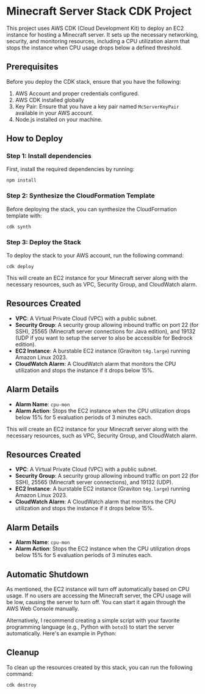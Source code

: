 # Minecraft Server Stack CDK Project

This project uses AWS CDK (Cloud Development Kit) to deploy an EC2 instance for hosting a Minecraft server. It sets up the necessary networking, security, and monitoring resources, including a CPU utilization alarm that stops the instance when CPU usage drops below a defined threshold.

## Prerequisites

Before you deploy the CDK stack, ensure that you have the following:

1. AWS Account and proper credentials configured.
2. AWS CDK installed globally
3. Key Pair:
   Ensure that you have a key pair named `McServerKeyPair` available in your AWS account.
4. Node.js installed on your machine.

## How to Deploy

### Step 1: Install dependencies

First, install the required dependencies by running:

```
npm install
```

### Step 2: Synthesize the CloudFormation Template

Before deploying the stack, you can synthesize the CloudFormation template with:

```
cdk synth
```

### Step 3: Deploy the Stack

To deploy the stack to your AWS account, run the following command:

```
cdk deploy
```

This will create an EC2 instance for your Minecraft server along with the necessary resources, such as VPC, Security Group, and CloudWatch alarm.

## Resources Created

- **VPC**: A Virtual Private Cloud (VPC) with a public subnet.
- **Security Group**: A security group allowing inbound traffic on port 22 (for SSH), 25565 (Minecraft server connections for Java edition), and 19132 (UDP if you want to setup the server to also be accessible for Bedrock edition).
- **EC2 Instance**: A burstable EC2 instance (Graviton `t4g.large`) running Amazon Linux 2023.
- **CloudWatch Alarm**: A CloudWatch alarm that monitors the CPU utilization and stops the instance if it drops below 15%.

## Alarm Details

- **Alarm Name**: `cpu-mon`
- **Alarm Action**: Stops the EC2 instance when the CPU utilization drops below 15% for 5 evaluation periods of 3 minutes each.

This will create an EC2 instance for your Minecraft server along with the necessary resources, such as VPC, Security Group, and CloudWatch alarm.

## Resources Created

- **VPC**: A Virtual Private Cloud (VPC) with a public subnet.
- **Security Group**: A security group allowing inbound traffic on port 22 (for SSH), 25565 (Minecraft server connections), and 19132 (UDP).
- **EC2 Instance**: A burstable EC2 instance (Graviton `t4g.large`) running Amazon Linux 2023.
- **CloudWatch Alarm**: A CloudWatch alarm that monitors the CPU utilization and stops the instance if it drops below 15%.

## Alarm Details

- **Alarm Name**: `cpu-mon`
- **Alarm Action**: Stops the EC2 instance when the CPU utilization drops below 15% for 5 evaluation periods of 3 minutes each.

## Automatic Shutdown

As mentioned, the EC2 instance will turn off automatically based on CPU usage. If no users are accessing the Minecraft server, the CPU usage will be low, causing the server to turn off. You can start it again through the AWS Web Console manually.

Alternatively, I recommend creating a simple script with your favorite programming language (e.g., Python with `boto3`) to start the server automatically. Here's an example in Python:

## Cleanup

To clean up the resources created by this stack, you can run the following command:

```
cdk destroy
```
